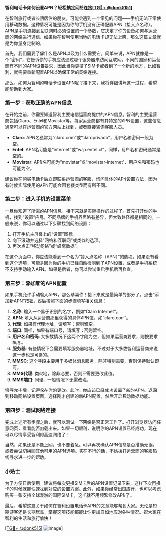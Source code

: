 **智利电话卡如何设置APN？轻松搞定网络连接[[TG💪+ @donk5151](https://t.me/s/donk5151)]**

在智利旅行或者长期居住的朋友，可能会遇到一个常见的问题——手机无法正常使用移动数据。这种情况可能是因为你的手机没有正确配置APN（接入点名称）。APN是手机连接到互联网时必须设置的一个参数，它决定了你的设备如何与运营商的网络进行通信。如果你在智利使用当地的电话卡却无法上网，那么这篇文章就是为你量身定制的。

首先，我们需要了解什么是APN以及为什么需要它。简单来说，APN就像是一个“密码”，它告诉你的手机应该通过哪个服务器来访问互联网。不同的国家和运营商有不同的APN设置要求，因此当你更换了SIM卡或者到了一个新的地方，比如智利，就需要重新配置APN以确保正常的网络连接。

那么，如何为智利的电话卡设置APN呢？接下来，我将详细讲解这一过程，希望能帮助到大家。

### 第一步：获取正确的APN信息

在开始之前，你需要知道智利主要电信运营商提供的APN信息。智利的主要运营商包括Claro、Entel和Movistar等。每家运营商都有其特定的APN设置，这些信息通常可以在运营商的官方网站上找到，或者直接咨询客服人员。

- **Claro**: APN名通常为“claro.com”或“claroprivado”，用户名和密码一般为空。
- **Entel**: APN名可能是“internet”或“wap.entel.cl”，同样，用户名和密码通常是空的。
- **Movistar**: APN名可能为“movistar”或“movistar-internet”，用户名和密码也可能为空。

建议你在购买电话卡后立即联系运营商的客服，询问具体的APN设置方法，因为有时候实际使用的APN可能会因套餐类型而有所不同。

### 第二步：进入手机的设置菜单

一旦你知道了所需的APN信息，接下来就是实际操作的过程了。首先打开你的手机，找到“设置”应用。不同品牌的手机界面略有差异，但大致路径都是相同的。一般来说，你可以通过以下步骤找到网络设置：

1. 打开手机主屏幕上的“设置”图标。
2. 向下滚动并选择“网络和互联网”或类似的选项。
3. 再次点击“移动网络”或“蜂窝数据”。

在这个页面中，你应该能看到一个名为“接入点名称（APN）”的选项。如果没有看到这个选项，可能是因为你的手机已经自动检测到了APN设置，或者是手机系统不支持手动输入APN。如果是后者，你可以尝试重启手机后再检查。

### 第三步：添加新的APN配置

如果手机允许手动输入APN，那么恭喜你！接下来就是最简单的部分了。点击“添加新APN”按钮，然后按照下面的步骤填写相关信息：

1. **名称**: 输入一个易于识别的名字，例如“Claro Internet”。
2. **APN**: 填入从运营商那里获得的具体APN值，如“claro.com”。
3. **代理**: 如果有代理地址，请填写；否则留空。
4. **端口**: 同样，如果有端口号，请填写；否则留空。
5. **用户名和密码**: 大多数情况下这两个字段为空，但如果运营商要求，则按要求填写。
6. **服务器**: 有些情况下会需要填写服务器地址，不过对于大多数智利运营商来说这一步也是可选的。
7. **MMSC**: 这个字段主要用于多媒体消息服务，除非特别需要，否则保持默认即可。
8. **MMS代理**: 类似地，除非必要，否则不需要更改此值。
9. **MMS端口**: 同理，一般情况下无需改动。

填写完毕后，记得保存你的更改。此时，你应该已经成功设置了新的APN。返回到移动网络设置页面，选择刚才创建的新APN配置，然后开启移动数据功能。

### 第四步：测试网络连接

完成上述所有步骤之后，就可以测试一下网络是否正常工作了。打开浏览器访问任意网页，看看能否加载出来。如果一切顺利，说明你的APN设置已经成功，现在可以尽情享受智利的高速网络了！

当然，如果还是不能上网，也不要着急。可以再次确认APN信息是否准确无误，或者尝试切换回其他可用的APN选项。实在不行的话，不妨拨打运营商的客服热线寻求进一步的帮助。

### 小贴士

为了方便日后使用，建议将每次更换SIM卡后的APN设置记录下来，这样下次再换卡的时候就能快速找到对应的设置方案。此外，如果你经常出国旅行，也可以考虑购买一张支持全球漫游的国际SIM卡，这样就不用频繁修改APN了。

最后，希望这篇关于如何在智利设置电话卡APN的文章能够帮到大家。无论是短期游客还是长期居民，掌握这项技能都能让你更加自如地应对各种情况。祝大家在智利的生活和旅行愉快！

[[TG💪+ @donk5151](https://t.me/s/donk5151) ![Image](https://i.postimg.cc/rwNCRYN7/Snipaste-2025-04-30-17-27-05.png)]